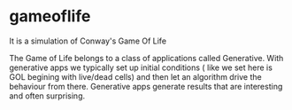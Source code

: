 # gameoflife
It is a simulation of Conway's Game Of Life

The Game of Life belongs to a class of applications called Generative. With generative apps we typically set up initial conditions ( like we set here is GOL begining with live/dead cells) and then let an algorithm drive the behaviour from there. Generative apps generate results that are interesting and often surprising.
